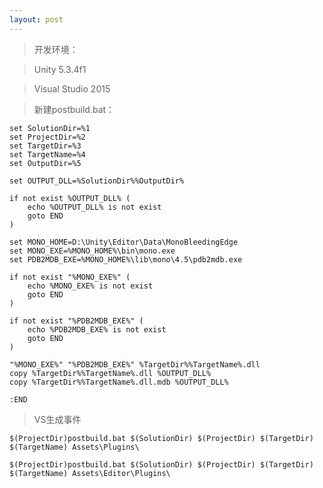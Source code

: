 ```yaml
---
layout: post
---
```


>开发环境：

>Unity 5.3.4f1

>Visual Studio 2015


>新建postbuild.bat：

```shell
set SolutionDir=%1
set ProjectDir=%2
set TargetDir=%3
set TargetName=%4
set OutputDir=%5

set OUTPUT_DLL=%SolutionDir%%OutputDir%

if not exist %OUTPUT_DLL% (
    echo %OUTPUT_DLL% is not exist
    goto END
)

set MONO_HOME=D:\Unity\Editor\Data\MonoBleedingEdge
set MONO_EXE=%MONO_HOME%\bin\mono.exe
set PDB2MDB_EXE=%MONO_HOME%\lib\mono\4.5\pdb2mdb.exe

if not exist "%MONO_EXE%" (
    echo %MONO_EXE% is not exist
    goto END
)

if not exist "%PDB2MDB_EXE%" (
    echo %PDB2MDB_EXE% is not exist
    goto END
)

"%MONO_EXE%" "%PDB2MDB_EXE%" %TargetDir%%TargetName%.dll
copy %TargetDir%%TargetName%.dll %OUTPUT_DLL%
copy %TargetDir%%TargetName%.dll.mdb %OUTPUT_DLL%

:END
```

>VS生成事件

`$(ProjectDir)postbuild.bat $(SolutionDir) $(ProjectDir) $(TargetDir) $(TargetName) Assets\Plugins\`

`$(ProjectDir)postbuild.bat $(SolutionDir) $(ProjectDir) $(TargetDir) $(TargetName) Assets\Editor\Plugins\`

